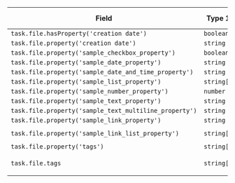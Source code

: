 <!-- placeholder to force blank line before included text -->

| Field | Type 1 | Example 1 | Type 2 | Example 2 |
| ----- | ----- | ----- | ----- | ----- |
| `task.file.hasProperty('creation date')` | `boolean` | `true` | `boolean` | `false` |
| `task.file.property('creation date')` | `string` | `'2024-05-25T15:17:00'` | `null` | `null` |
| `task.file.property('sample_checkbox_property')` | `boolean` | `true` | `null` | `null` |
| `task.file.property('sample_date_property')` | `string` | `'2024-07-21'` | `null` | `null` |
| `task.file.property('sample_date_and_time_property')` | `string` | `'2024-07-21T12:37:00'` | `null` | `null` |
| `task.file.property('sample_list_property')` | `string[]` | `['Sample', 'List', 'Value']` | `null` | `null` |
| `task.file.property('sample_number_property')` | `number` | `246` | `null` | `null` |
| `task.file.property('sample_text_property')` | `string` | `'Sample Text Value'` | `null` | `null` |
| `task.file.property('sample_text_multiline_property')` | `string` | `'Sample\nText\nValue\n'` | `null` | `null` |
| `task.file.property('sample_link_property')` | `string` | `'[[yaml_all_property_types_populated]]'` | `null` | `null` |
| `task.file.property('sample_link_list_property')` | `string[]` | `['[[yaml_all_property_types_populated]]', '[[yaml_all_property_types_empty]]']` | `null` | `null` |
| `task.file.property('tags')` | `string[]` | `['#tag-from-file-properties']` | `any[]` | `[]` |
| `task.file.tags` | `string[]` | `['#tag-from-file-properties', '#tag-from-file-body', '#task', '#tag-from-task-line']` | `any[]` | `[]` |


<!-- placeholder to force blank line after included text -->
